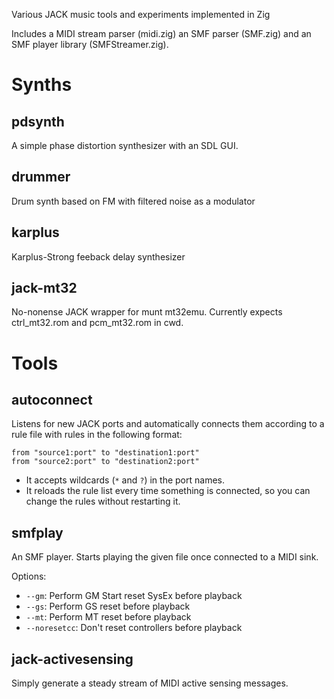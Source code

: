 Various JACK music tools and experiments implemented in Zig

Includes a MIDI stream parser (midi.zig) an SMF parser (SMF.zig) and an
SMF player library (SMFStreamer.zig).

# Synths

## pdsynth

A simple phase distortion synthesizer with an SDL GUI.

## drummer

Drum synth based on FM with filtered noise as a modulator

## karplus

Karplus-Strong feeback delay synthesizer

## jack-mt32

No-nonense JACK wrapper for munt mt32emu. Currently expects ctrl\_mt32.rom
and pcm\_mt32.rom in cwd.

# Tools

## autoconnect

Listens for new JACK ports and automatically connects them according to a
rule file with rules in the following format:

    from "source1:port" to "destination1:port"
    from "source2:port" to "destination2:port"

* It accepts wildcards (`*` and `?`) in the port names.
* It reloads the rule list every time something is connected, so you can
  change the rules without restarting it.

## smfplay

An SMF player. Starts playing the given file once connected to a MIDI sink.

Options:

* `--gm`: Perform GM Start reset SysEx before playback
* `--gs`: Perform GS reset before playback
* `--mt`: Perform MT reset before playback
* `--noresetcc`: Don't reset controllers before playback

## jack-activesensing

Simply generate a steady stream of MIDI active sensing messages.

